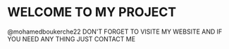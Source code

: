 # WELCOME TO MY PROJECT
@mohamedboukerche22
DON'T FORGET TO VISITE MY WEBSITE AND IF YOU NEED ANY THING JUST CONTACT ME 
